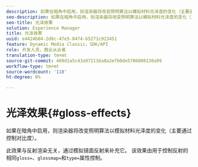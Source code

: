 ```yaml
---
description: 如果在暗角中启用，则渲染器将改变照明算法以模拟材料光泽度的变化（主要通过控制对比度）。
seo-description: 如果在暗角中启用，则渲染器将改变照明算法以模拟材料光泽度的变化（主要通过控制对比度）。
seo-title: 光泽效果
solution: Experience Manager
title: 光泽效果
uuid: e4424b04-2d8c-47e5-8474-b5271c923451
feature: Dynamic Media Classic，SDK/API
role: 开发人员，商业从业者
translation-type: tm+mt
source-git-commit: 469d1a5c43a972116a8a2efb0de5708800130a99
workflow-type: tm+mt
source-wordcount: '118'
ht-degree: 0%

---
```



# 光泽效果{#gloss-effects}

如果在暗角中启用，则渲染器将改变照明算法以模拟材料光泽度的变化（主要通过控制对比度）。

此效果与反射渲染无关，通过模拟镜面反射来补充它。 该效果由用于控制反射的相同`gloss=`、`glossmap=`和`type=`属性控制。
